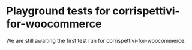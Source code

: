 # Playground tests for corrispettivi-for-woocommerce
We are still awaiting the first test run for corrispettivi-for-woocommerce.
